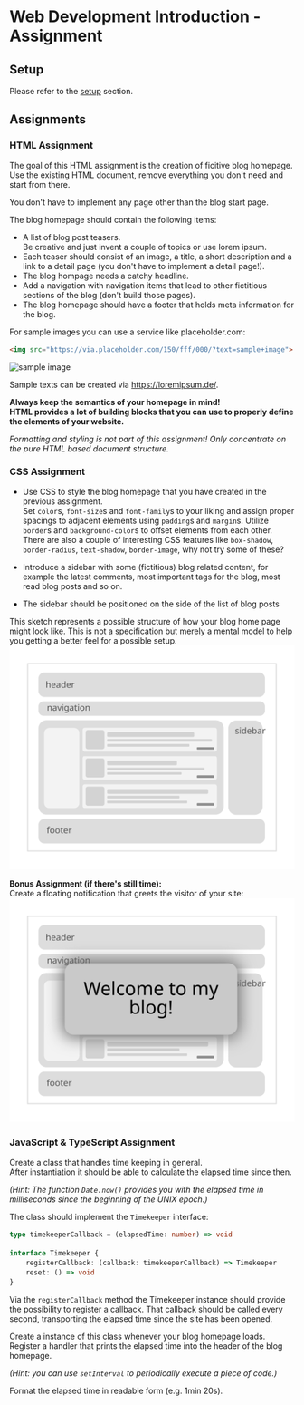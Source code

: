 # Web Development Introduction - Assignment

## Setup

Please refer to the [setup](./SETUP.md) section.

## Assignments

### HTML Assignment

The goal of this HTML assignment is the creation of ficitive blog homepage. Use the existing HTML document, remove everything you don't need and start from there.

You don't have to implement any page other than the blog start page.

The blog homepage should contain the following items:

* A list of blog post teasers.  
  Be creative and just invent a couple of topics or use lorem ipsum.
* Each teaser should consist of an image, a title, a short description and a link to a detail page (you don't have to implement a detail page!).
* The blog hompage needs a catchy headline.
* Add a navigation with navigation items that lead to other fictitious sections of the blog (don't build those pages).
* The blog homepage should have a footer that holds meta information for the blog.

For sample images you can use a service like placeholder.com:  

```html
<img src="https://via.placeholder.com/150/fff/000/?text=sample+image">
```

![sample image](https://via.placeholder.com/150/f00/000/?text=sample+image)

Sample texts can be created via <https://loremipsum.de/>.

__Always keep the semantics of your homepage in mind!  
HTML provides a lot of building blocks that you can use to properly define the elements of your website.__

_Formatting and styling is not part of this assignment! Only concentrate on the pure HTML based document structure._

### CSS Assignment

* Use CSS to style the blog homepage that you have created in the previous assignment.  
  Set `color`s, `font-size`s and `font-family`s to your liking and assign proper spacings to adjacent elements using `padding`s and `margin`s. Utilize `border`s and `background-color`s to offset elements from each other.  
  There are also a couple of interesting CSS features like `box-shadow`, `border-radius`, `text-shadow`, `border-image`, why not try some of these?

* Introduce a sidebar with some (fictitious) blog related content, for example the latest comments, most important tags for the blog, most read blog posts and so on.

* The sidebar should be positioned on the side of the list of blog posts

This sketch represents a possible structure of how your blog home page might look like. This is not a specification but merely a mental model to help you getting a better feel for a possible setup.
![sketch](./media/sketch_web.svg)

__Bonus Assignment (if there's still time):__  
Create a floating notification that greets the visitor of your site:
![sketch](./media/sketch_web_overlay.svg)

### JavaScript & TypeScript Assignment

Create a class that handles time keeping in general.  
After instantiation it should be able to calculate the elapsed time since then.

_(Hint: The function `Date.now()` provides you with the elapsed time in milliseconds since the beginning of the UNIX epoch.)_

The class should implement the `Timekeeper` interface:

```ts
type timekeeperCallback = (elapsedTime: number) => void

interface Timekeeper {
    registerCallback: (callback: timekeeperCallback) => Timekeeper
    reset: () => void
}
```

Via the `registerCallback` method the Timekeeper instance should provide the possibility to register a callback. That callback should be called every second, transporting the elapsed time since the site has been opened.

Create a instance of this class whenever your blog homepage loads.
Register a handler that prints the elapsed time into the header of the blog homepage.

_(Hint: you can use `setInterval` to periodically execute a piece of code.)_

Format the elapsed time in readable form (e.g. 1min 20s).
